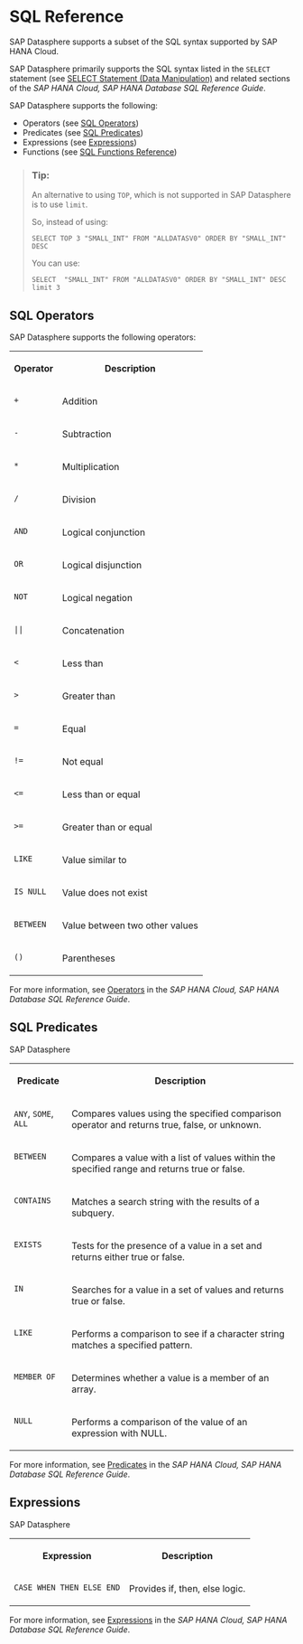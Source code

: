 <!-- loio6a37cc58322548a986496d5e139e9201 -->

# SQL Reference

SAP Datasphere supports a subset of the SQL syntax supported by SAP HANA Cloud.

SAP Datasphere primarily supports the SQL syntax listed in the `SELECT` statement \(see [SELECT Statement \(Data Manipulation\)](https://help.sap.com/viewer/c1d3f60099654ecfb3fe36ac93c121bb/cloud/en-US/20fcf24075191014a89e9dc7b8408b26.html) and related sections of the *SAP HANA Cloud, SAP HANA Database SQL Reference Guide*.

SAP Datasphere supports the following:

-   Operators \(see [SQL Operators](sql-reference-6a37cc5.md#loio6a37cc58322548a986496d5e139e9201__operators)\)
-   Predicates \(see [SQL Predicates](sql-reference-6a37cc5.md#loio6a37cc58322548a986496d5e139e9201__predicates)\)
-   Expressions \(see [Expressions](sql-reference-6a37cc5.md#loio6a37cc58322548a986496d5e139e9201__expressions)\)
-   Functions \(see [SQL Functions Reference](sql-functions-reference-6d624a1.md)\)

> ### Tip:  
> An alternative to using `TOP`, which is not supported in SAP Datasphere is to use `limit`.
> 
> So, instead of using:
> 
> ```
> SELECT TOP 3 "SMALL_INT" FROM "ALLDATASV0" ORDER BY "SMALL_INT" DESC
> ```
> 
> You can use:
> 
> ```
> SELECT  "SMALL_INT" FROM "ALLDATASV0" ORDER BY "SMALL_INT" DESC limit 3
> ```



<a name="loio6a37cc58322548a986496d5e139e9201__operators"/>

## SQL Operators

SAP Datasphere supports the following operators:


<table>
<tr>
<th valign="top">

Operator

</th>
<th valign="top">

Description

</th>
</tr>
<tr>
<td valign="top">

`+`

</td>
<td valign="top">

Addition

</td>
</tr>
<tr>
<td valign="top">

`-`

</td>
<td valign="top">

Subtraction

</td>
</tr>
<tr>
<td valign="top">

`*`

</td>
<td valign="top">

Multiplication

</td>
</tr>
<tr>
<td valign="top">

`/`

</td>
<td valign="top">

Division

</td>
</tr>
<tr>
<td valign="top">

`AND`

</td>
<td valign="top">

Logical conjunction

</td>
</tr>
<tr>
<td valign="top">

`OR`

</td>
<td valign="top">

Logical disjunction

</td>
</tr>
<tr>
<td valign="top">

`NOT`

</td>
<td valign="top">

Logical negation

</td>
</tr>
<tr>
<td valign="top">

`||`

</td>
<td valign="top">

Concatenation

</td>
</tr>
<tr>
<td valign="top">

`<`

</td>
<td valign="top">

Less than

</td>
</tr>
<tr>
<td valign="top">

`>`

</td>
<td valign="top">

Greater than

</td>
</tr>
<tr>
<td valign="top">

`=`

</td>
<td valign="top">

Equal

</td>
</tr>
<tr>
<td valign="top">

`!=`

</td>
<td valign="top">

Not equal

</td>
</tr>
<tr>
<td valign="top">

`<=`

</td>
<td valign="top">

Less than or equal

</td>
</tr>
<tr>
<td valign="top">

`>=`

</td>
<td valign="top">

Greater than or equal

</td>
</tr>
<tr>
<td valign="top">

`LIKE`

</td>
<td valign="top">

Value similar to

</td>
</tr>
<tr>
<td valign="top">

`IS NULL`

</td>
<td valign="top">

Value does not exist

</td>
</tr>
<tr>
<td valign="top">

`BETWEEN`

</td>
<td valign="top">

Value between two other values

</td>
</tr>
<tr>
<td valign="top">

`()`

</td>
<td valign="top">

Parentheses

</td>
</tr>
</table>

For more information, see [Operators](https://help.sap.com/viewer/c1d3f60099654ecfb3fe36ac93c121bb/latest/en-US/20a380977519101494ceddd944e87527.html) in the *SAP HANA Cloud, SAP HANA Database SQL Reference Guide*.



<a name="loio6a37cc58322548a986496d5e139e9201__predicates"/>

## SQL Predicates

SAP Datasphere


<table>
<tr>
<th valign="top">

Predicate

</th>
<th valign="top">

Description

</th>
</tr>
<tr>
<td valign="top">

`ANY`, `SOME`, `ALL`

</td>
<td valign="top">

Compares values using the specified comparison operator and returns true, false, or unknown.

</td>
</tr>
<tr>
<td valign="top">

`BETWEEN`

</td>
<td valign="top">

Compares a value with a list of values within the specified range and returns true or false.

</td>
</tr>
<tr>
<td valign="top">

`CONTAINS`

</td>
<td valign="top">

Matches a search string with the results of a subquery.

</td>
</tr>
<tr>
<td valign="top">

`EXISTS`

</td>
<td valign="top">

Tests for the presence of a value in a set and returns either true or false.

</td>
</tr>
<tr>
<td valign="top">

`IN`

</td>
<td valign="top">

Searches for a value in a set of values and returns true or false.

</td>
</tr>
<tr>
<td valign="top">

`LIKE`

</td>
<td valign="top">

Performs a comparison to see if a character string matches a specified pattern.

</td>
</tr>
<tr>
<td valign="top">

`MEMBER OF`

</td>
<td valign="top">

Determines whether a value is a member of an array.

</td>
</tr>
<tr>
<td valign="top">

`NULL`

</td>
<td valign="top">

Performs a comparison of the value of an expression with NULL.

</td>
</tr>
</table>

For more information, see [Predicates](https://help.sap.com/docs/hana-cloud-database/sap-hana-cloud-sap-hana-database-sql-reference-guide/predicates) in the *SAP HANA Cloud, SAP HANA Database SQL Reference Guide*.



<a name="loio6a37cc58322548a986496d5e139e9201__expressions"/>

## Expressions

SAP Datasphere


<table>
<tr>
<th valign="top">

Expression

</th>
<th valign="top">

Description

</th>
</tr>
<tr>
<td valign="top">

`CASE WHEN THEN ELSE END`

</td>
<td valign="top">

Provides if, then, else logic.

</td>
</tr>
</table>

For more information, see [Expressions](https://help.sap.com/viewer/c1d3f60099654ecfb3fe36ac93c121bb/cloud/en-US/20a4389775191014b5a6bf2ccc0df2ed.html) in the *SAP HANA Cloud, SAP HANA Database SQL Reference Guide*.

